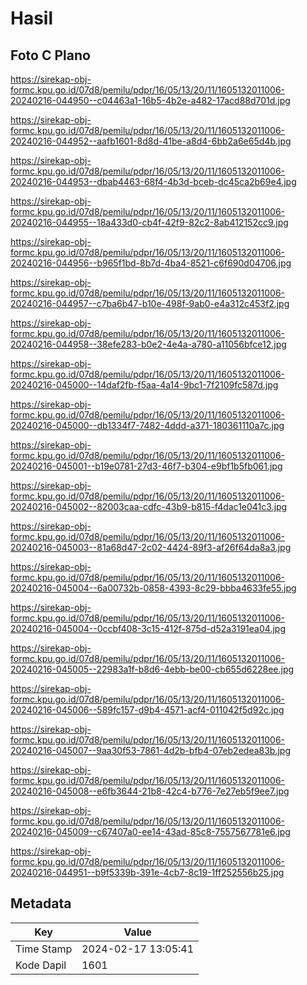 # Hasil

## Foto C Plano

https://sirekap-obj-formc.kpu.go.id/07d8/pemilu/pdpr/16/05/13/20/11/1605132011006-20240216-044950--c04463a1-16b5-4b2e-a482-17acd88d701d.jpg

https://sirekap-obj-formc.kpu.go.id/07d8/pemilu/pdpr/16/05/13/20/11/1605132011006-20240216-044952--aafb1601-8d8d-41be-a8d4-6bb2a6e65d4b.jpg

https://sirekap-obj-formc.kpu.go.id/07d8/pemilu/pdpr/16/05/13/20/11/1605132011006-20240216-044953--dbab4463-68f4-4b3d-bceb-dc45ca2b69e4.jpg

https://sirekap-obj-formc.kpu.go.id/07d8/pemilu/pdpr/16/05/13/20/11/1605132011006-20240216-044955--18a433d0-cb4f-42f9-82c2-8ab412152cc9.jpg

https://sirekap-obj-formc.kpu.go.id/07d8/pemilu/pdpr/16/05/13/20/11/1605132011006-20240216-044956--b965f1bd-8b7d-4ba4-8521-c6f690d04706.jpg

https://sirekap-obj-formc.kpu.go.id/07d8/pemilu/pdpr/16/05/13/20/11/1605132011006-20240216-044957--c7ba6b47-b10e-498f-9ab0-e4a312c453f2.jpg

https://sirekap-obj-formc.kpu.go.id/07d8/pemilu/pdpr/16/05/13/20/11/1605132011006-20240216-044958--38efe283-b0e2-4e4a-a780-a11056bfce12.jpg

https://sirekap-obj-formc.kpu.go.id/07d8/pemilu/pdpr/16/05/13/20/11/1605132011006-20240216-045000--14daf2fb-f5aa-4a14-9bc1-7f2109fc587d.jpg

https://sirekap-obj-formc.kpu.go.id/07d8/pemilu/pdpr/16/05/13/20/11/1605132011006-20240216-045000--db1334f7-7482-4ddd-a371-180361110a7c.jpg

https://sirekap-obj-formc.kpu.go.id/07d8/pemilu/pdpr/16/05/13/20/11/1605132011006-20240216-045001--b19e0781-27d3-46f7-b304-e9bf1b5fb061.jpg

https://sirekap-obj-formc.kpu.go.id/07d8/pemilu/pdpr/16/05/13/20/11/1605132011006-20240216-045002--82003caa-cdfc-43b9-b815-f4dac1e041c3.jpg

https://sirekap-obj-formc.kpu.go.id/07d8/pemilu/pdpr/16/05/13/20/11/1605132011006-20240216-045003--81a68d47-2c02-4424-89f3-af26f64da8a3.jpg

https://sirekap-obj-formc.kpu.go.id/07d8/pemilu/pdpr/16/05/13/20/11/1605132011006-20240216-045004--6a00732b-0858-4393-8c29-bbba4633fe55.jpg

https://sirekap-obj-formc.kpu.go.id/07d8/pemilu/pdpr/16/05/13/20/11/1605132011006-20240216-045004--0ccbf408-3c15-412f-875d-d52a3191ea04.jpg

https://sirekap-obj-formc.kpu.go.id/07d8/pemilu/pdpr/16/05/13/20/11/1605132011006-20240216-045005--22983a1f-b8d6-4ebb-be00-cb655d6228ee.jpg

https://sirekap-obj-formc.kpu.go.id/07d8/pemilu/pdpr/16/05/13/20/11/1605132011006-20240216-045006--589fc157-d9b4-4571-acf4-011042f5d92c.jpg

https://sirekap-obj-formc.kpu.go.id/07d8/pemilu/pdpr/16/05/13/20/11/1605132011006-20240216-045007--9aa30f53-7861-4d2b-bfb4-07eb2edea83b.jpg

https://sirekap-obj-formc.kpu.go.id/07d8/pemilu/pdpr/16/05/13/20/11/1605132011006-20240216-045008--e6fb3644-21b8-42c4-b776-7e27eb5f9ee7.jpg

https://sirekap-obj-formc.kpu.go.id/07d8/pemilu/pdpr/16/05/13/20/11/1605132011006-20240216-045009--c67407a0-ee14-43ad-85c8-7557567781e6.jpg

https://sirekap-obj-formc.kpu.go.id/07d8/pemilu/pdpr/16/05/13/20/11/1605132011006-20240216-044951--b9f5339b-391e-4cb7-8c19-1ff252556b25.jpg


## Metadata

| Key        | Value               |
| ---------- | ------------------- |
| Time Stamp | 2024-02-17 13:05:41 |
| Kode Dapil | 1601                |



